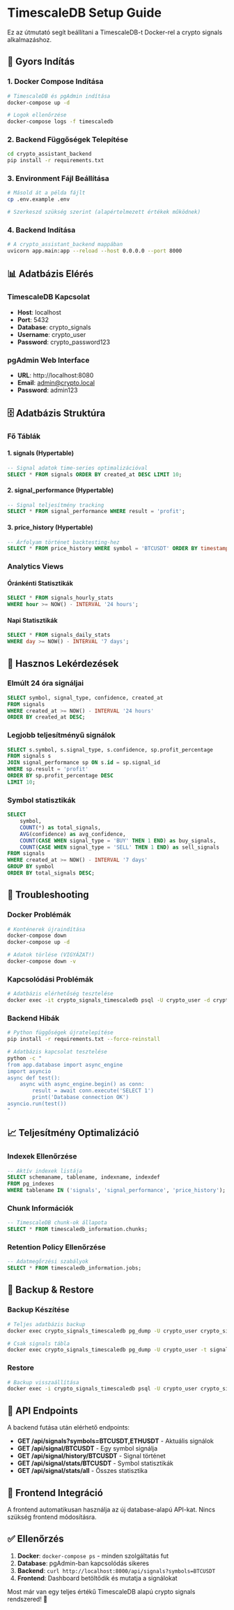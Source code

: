 # TimescaleDB Setup Guide

Ez az útmutató segít beállítani a TimescaleDB-t Docker-rel a crypto signals alkalmazáshoz.

## 🚀 Gyors Indítás

### 1. Docker Compose Indítása
```bash
# TimescaleDB és pgAdmin indítása
docker-compose up -d

# Logok ellenőrzése
docker-compose logs -f timescaledb
```

### 2. Backend Függőségek Telepítése
```bash
cd crypto_assistant_backend
pip install -r requirements.txt
```

### 3. Environment Fájl Beállítása
```bash
# Másold át a példa fájlt
cp .env.example .env

# Szerkeszd szükség szerint (alapértelmezett értékek működnek)
```

### 4. Backend Indítása
```bash
# A crypto_assistant_backend mappában
uvicorn app.main:app --reload --host 0.0.0.0 --port 8000
```

## 📊 Adatbázis Elérés

### TimescaleDB Kapcsolat
- **Host**: localhost
- **Port**: 5432
- **Database**: crypto_signals
- **Username**: crypto_user
- **Password**: crypto_password123

### pgAdmin Web Interface
- **URL**: http://localhost:8080
- **Email**: admin@crypto.local
- **Password**: admin123

## 🗄️ Adatbázis Struktúra

### Fő Táblák

#### 1. signals (Hypertable)
```sql
-- Signal adatok time-series optimalizációval
SELECT * FROM signals ORDER BY created_at DESC LIMIT 10;
```

#### 2. signal_performance (Hypertable)
```sql
-- Signal teljesítmény tracking
SELECT * FROM signal_performance WHERE result = 'profit';
```

#### 3. price_history (Hypertable)
```sql
-- Árfolyam történet backtesting-hez
SELECT * FROM price_history WHERE symbol = 'BTCUSDT' ORDER BY timestamp DESC;
```

### Analytics Views

#### Óránkénti Statisztikák
```sql
SELECT * FROM signals_hourly_stats 
WHERE hour >= NOW() - INTERVAL '24 hours';
```

#### Napi Statisztikák
```sql
SELECT * FROM signals_daily_stats 
WHERE day >= NOW() - INTERVAL '7 days';
```

## 🔧 Hasznos Lekérdezések

### Elmúlt 24 óra signáljai
```sql
SELECT symbol, signal_type, confidence, created_at 
FROM signals 
WHERE created_at >= NOW() - INTERVAL '24 hours'
ORDER BY created_at DESC;
```

### Legjobb teljesítményű signálok
```sql
SELECT s.symbol, s.signal_type, s.confidence, sp.profit_percentage
FROM signals s
JOIN signal_performance sp ON s.id = sp.signal_id
WHERE sp.result = 'profit'
ORDER BY sp.profit_percentage DESC
LIMIT 10;
```

### Symbol statisztikák
```sql
SELECT 
    symbol,
    COUNT(*) as total_signals,
    AVG(confidence) as avg_confidence,
    COUNT(CASE WHEN signal_type = 'BUY' THEN 1 END) as buy_signals,
    COUNT(CASE WHEN signal_type = 'SELL' THEN 1 END) as sell_signals
FROM signals 
WHERE created_at >= NOW() - INTERVAL '7 days'
GROUP BY symbol
ORDER BY total_signals DESC;
```

## 🚨 Troubleshooting

### Docker Problémák
```bash
# Konténerek újraindítása
docker-compose down
docker-compose up -d

# Adatok törlése (VIGYÁZAT!)
docker-compose down -v
```

### Kapcsolódási Problémák
```bash
# Adatbázis elérhetőség tesztelése
docker exec -it crypto_signals_timescaledb psql -U crypto_user -d crypto_signals -c "SELECT version();"
```

### Backend Hibák
```bash
# Python függőségek újratelepítése
pip install -r requirements.txt --force-reinstall

# Adatbázis kapcsolat tesztelése
python -c "
from app.database import async_engine
import asyncio
async def test():
    async with async_engine.begin() as conn:
        result = await conn.execute('SELECT 1')
        print('Database connection OK')
asyncio.run(test())
"
```

## 📈 Teljesítmény Optimalizáció

### Indexek Ellenőrzése
```sql
-- Aktív indexek listája
SELECT schemaname, tablename, indexname, indexdef 
FROM pg_indexes 
WHERE tablename IN ('signals', 'signal_performance', 'price_history');
```

### Chunk Információk
```sql
-- TimescaleDB chunk-ok állapota
SELECT * FROM timescaledb_information.chunks;
```

### Retention Policy Ellenőrzése
```sql
-- Adatmegőrzési szabályok
SELECT * FROM timescaledb_information.jobs;
```

## 🔄 Backup & Restore

### Backup Készítése
```bash
# Teljes adatbázis backup
docker exec crypto_signals_timescaledb pg_dump -U crypto_user crypto_signals > backup.sql

# Csak signals tábla
docker exec crypto_signals_timescaledb pg_dump -U crypto_user -t signals crypto_signals > signals_backup.sql
```

### Restore
```bash
# Backup visszaállítása
docker exec -i crypto_signals_timescaledb psql -U crypto_user crypto_signals < backup.sql
```

## 🎯 API Endpoints

A backend futása után elérhető endpoints:

- **GET /api/signals?symbols=BTCUSDT,ETHUSDT** - Aktuális signálok
- **GET /api/signal/BTCUSDT** - Egy symbol signálja
- **GET /api/signal/history/BTCUSDT** - Signal történet
- **GET /api/signal/stats/BTCUSDT** - Symbol statisztikák
- **GET /api/signal/stats/all** - Összes statisztika

## 📱 Frontend Integráció

A frontend automatikusan használja az új database-alapú API-kat. Nincs szükség frontend módosításra.

## ✅ Ellenőrzés

1. **Docker**: `docker-compose ps` - minden szolgáltatás fut
2. **Database**: pgAdmin-ban kapcsolódás sikeres
3. **Backend**: `curl http://localhost:8000/api/signals?symbols=BTCUSDT`
4. **Frontend**: Dashboard betöltődik és mutatja a signálokat

Most már van egy teljes értékű TimescaleDB alapú crypto signals rendszered! 🚀